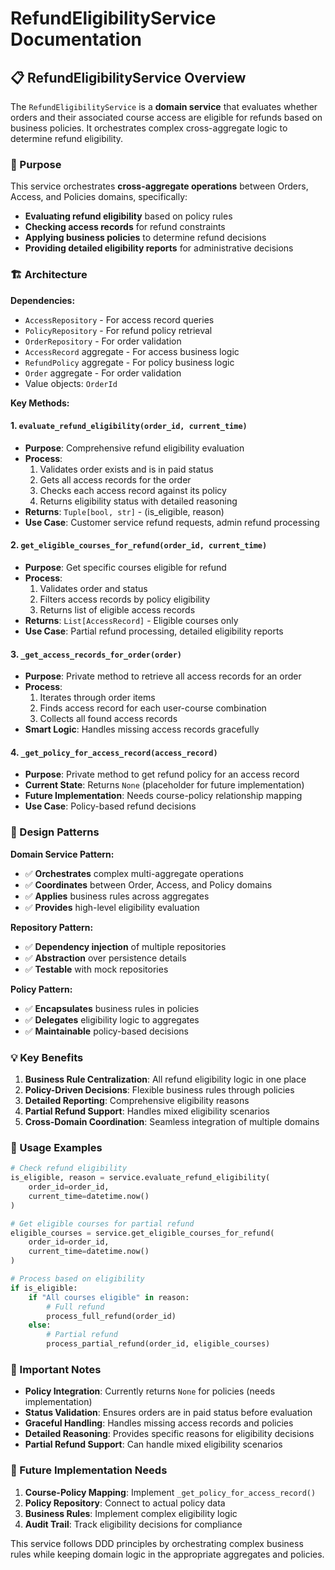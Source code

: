 # RefundEligibilityService Documentation

## **📋 RefundEligibilityService Overview**

The `RefundEligibilityService` is a **domain service** that evaluates whether orders and their associated course access are eligible for refunds based on business policies. It orchestrates complex cross-aggregate logic to determine refund eligibility.

### **🎯 Purpose**
This service orchestrates **cross-aggregate operations** between Orders, Access, and Policies domains, specifically:
- **Evaluating refund eligibility** based on policy rules
- **Checking access records** for refund constraints
- **Applying business policies** to determine refund decisions
- **Providing detailed eligibility reports** for administrative decisions

### **🏗️ Architecture**

**Dependencies:**
- `AccessRepository` - For access record queries
- `PolicyRepository` - For refund policy retrieval
- `OrderRepository` - For order validation
- `AccessRecord` aggregate - For access business logic
- `RefundPolicy` aggregate - For policy business logic
- `Order` aggregate - For order validation
- Value objects: `OrderId`

**Key Methods:**

#### **1. `evaluate_refund_eligibility(order_id, current_time)`**
- **Purpose**: Comprehensive refund eligibility evaluation
- **Process**: 
  1. Validates order exists and is in paid status
  2. Gets all access records for the order
  3. Checks each access record against its policy
  4. Returns eligibility status with detailed reasoning
- **Returns**: `Tuple[bool, str]` - (is_eligible, reason)
- **Use Case**: Customer service refund requests, admin refund processing

#### **2. `get_eligible_courses_for_refund(order_id, current_time)`**
- **Purpose**: Get specific courses eligible for refund
- **Process**:
  1. Validates order and status
  2. Filters access records by policy eligibility
  3. Returns list of eligible access records
- **Returns**: `List[AccessRecord]` - Eligible courses only
- **Use Case**: Partial refund processing, detailed eligibility reports

#### **3. `_get_access_records_for_order(order)`**
- **Purpose**: Private method to retrieve all access records for an order
- **Process**:
  1. Iterates through order items
  2. Finds access record for each user-course combination
  3. Collects all found access records
- **Smart Logic**: Handles missing access records gracefully

#### **4. `_get_policy_for_access_record(access_record)`**
- **Purpose**: Private method to get refund policy for an access record
- **Current State**: Returns `None` (placeholder for future implementation)
- **Future Implementation**: Needs course-policy relationship mapping
- **Use Case**: Policy-based refund decisions

### **🔧 Design Patterns**

**Domain Service Pattern:**
- ✅ **Orchestrates** complex multi-aggregate operations
- ✅ **Coordinates** between Order, Access, and Policy domains
- ✅ **Applies** business rules across aggregates
- ✅ **Provides** high-level eligibility evaluation

**Repository Pattern:**
- ✅ **Dependency injection** of multiple repositories
- ✅ **Abstraction** over persistence details
- ✅ **Testable** with mock repositories

**Policy Pattern:**
- ✅ **Encapsulates** business rules in policies
- ✅ **Delegates** eligibility logic to aggregates
- ✅ **Maintainable** policy-based decisions

### **💡 Key Benefits**

1. **Business Rule Centralization**: All refund eligibility logic in one place
2. **Policy-Driven Decisions**: Flexible business rules through policies
3. **Detailed Reporting**: Comprehensive eligibility reasons
4. **Partial Refund Support**: Handles mixed eligibility scenarios
5. **Cross-Domain Coordination**: Seamless integration of multiple domains

### **🔄 Usage Examples**

```python
# Check refund eligibility
is_eligible, reason = service.evaluate_refund_eligibility(
    order_id=order_id,
    current_time=datetime.now()
)

# Get eligible courses for partial refund
eligible_courses = service.get_eligible_courses_for_refund(
    order_id=order_id,
    current_time=datetime.now()
)

# Process based on eligibility
if is_eligible:
    if "All courses eligible" in reason:
        # Full refund
        process_full_refund(order_id)
    else:
        # Partial refund
        process_partial_refund(order_id, eligible_courses)
```

### **🚨 Important Notes**

- **Policy Integration**: Currently returns `None` for policies (needs implementation)
- **Status Validation**: Ensures orders are in paid status before evaluation
- **Graceful Handling**: Handles missing access records and policies
- **Detailed Reasoning**: Provides specific reasons for eligibility decisions
- **Partial Refund Support**: Can handle mixed eligibility scenarios

### **🔮 Future Implementation Needs**

1. **Course-Policy Mapping**: Implement `_get_policy_for_access_record()`
2. **Policy Repository**: Connect to actual policy data
3. **Business Rules**: Implement complex eligibility logic
4. **Audit Trail**: Track eligibility decisions for compliance

This service follows DDD principles by orchestrating complex business rules while keeping domain logic in the appropriate aggregates and policies.
